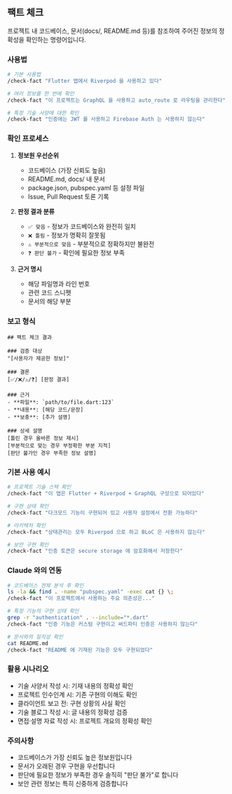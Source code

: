 ## 팩트 체크

프로젝트 내 코드베이스, 문서(docs/, README.md 등)를 참조하여 주어진 정보의 정확성을 확인하는 명령어입니다.

### 사용법

```bash
# 기본 사용법
/check-fact "Flutter 앱에서 Riverpod 을 사용하고 있다"

# 여러 정보를 한 번에 확인
/check-fact "이 프로젝트는 GraphQL 을 사용하고 auto_route 로 라우팅을 관리한다"

# 특정 기술 사양에 대한 확인
/check-fact "인증에는 JWT 를 사용하고 Firebase Auth 는 사용하지 않는다"
```

### 확인 프로세스

1. **정보원 우선순위**
   - 코드베이스 (가장 신뢰도 높음)
   - README.md, docs/ 내 문서
   - package.json, pubspec.yaml 등 설정 파일
   - Issue, Pull Request 토론 기록

2. **판정 결과 분류**
   - `✅ 맞음` - 정보가 코드베이스와 완전히 일치
   - `❌ 틀림` - 정보가 명확히 잘못됨
   - `⚠️ 부분적으로 맞음` - 부분적으로 정확하지만 불완전
   - `❓ 판단 불가` - 확인에 필요한 정보 부족

3. **근거 명시**
   - 해당 파일명과 라인 번호
   - 관련 코드 스니펫
   - 문서의 해당 부분

### 보고 형식

```
## 팩트 체크 결과

### 검증 대상
"[사용자가 제공한 정보]"

### 결론
[✅/❌/⚠️/❓] [판정 결과]

### 근거
- **파일**: `path/to/file.dart:123`
- **내용**: [해당 코드/문장]
- **보충**: [추가 설명]

### 상세 설명
[틀린 경우 올바른 정보 제시]
[부분적으로 맞는 경우 부정확한 부분 지적]
[판단 불가인 경우 부족한 정보 설명]
```

### 기본 사용 예시

```bash
# 프로젝트 기술 스택 확인
/check-fact "이 앱은 Flutter + Riverpod + GraphQL 구성으로 되어있다"

# 구현 상태 확인
/check-fact "다크모드 기능이 구현되어 있고 사용자 설정에서 전환 가능하다"

# 아키텍처 확인
/check-fact "상태관리는 모두 Riverpod 으로 하고 BLoC 은 사용하지 않는다"

# 보안 구현 확인
/check-fact "인증 토큰은 secure storage 에 암호화해서 저장한다"
```

### Claude 와의 연동

```bash
# 코드베이스 전체 분석 후 확인
ls -la && find . -name "pubspec.yaml" -exec cat {} \;
/check-fact "이 프로젝트에서 사용하는 주요 의존성은..."

# 특정 기능의 구현 상태 확인
grep -r "authentication" . --include="*.dart"
/check-fact "인증 기능은 커스텀 구현이고 써드파티 인증은 사용하지 않는다"

# 문서와의 일치성 확인
cat README.md
/check-fact "README 에 기재된 기능은 모두 구현되었다"
```

### 활용 시나리오

- 기술 사양서 작성 시: 기재 내용의 정확성 확인
- 프로젝트 인수인계 시: 기존 구현의 이해도 확인
- 클라이언트 보고 전: 구현 상황의 사실 확인
- 기술 블로그 작성 시: 글 내용의 정확성 검증
- 면접·설명 자료 작성 시: 프로젝트 개요의 정확성 확인

### 주의사항

- 코드베이스가 가장 신뢰도 높은 정보원입니다
- 문서가 오래된 경우 구현을 우선합니다
- 판단에 필요한 정보가 부족한 경우 솔직히 "판단 불가"로 합니다
- 보안 관련 정보는 특히 신중하게 검증합니다